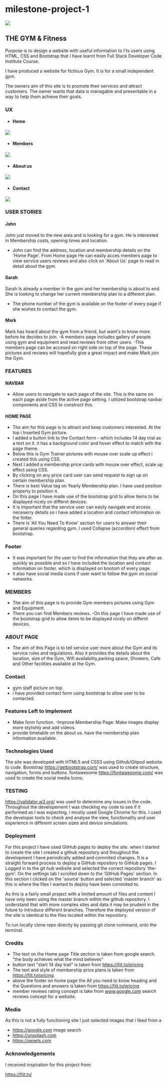 # milestone-project-1

![](assets/images/amiresponsive.png)

## THE GYM & Fitness

Purpose is to design a website with useful information to I'ts users using HTML, CSS and Bootstrap
that I have learnt from Full Stack Developer Code Institute Course.

I have produced a website for fictious Gym. It is for a small independent gym.

The owners aim of this site is to promote their services and attract customers.
The owner wants that data is managable and presentable in a way to help them achieve their goals.

### UX

- #### Home
![](assets/images/home.png)


- #### Members
![](assets/images/members.png)

- #### About us 
![](assets/images/about.png)

- #### Contact 
![](assets/images/contact.png)



### USER STORIES

#### John

John just moved to the new area and is looking for a gym. He is interested in Membership costs, opening times and location.
 - John can find the address, location and membership details on the 'Home Page'. From Home page He can easily acces members page
 to view service users reviews and also click on 'About Us' page to read in detail about the gym.

#### Sarah

Sarah Is already a member in the gym and her membership is about to end. She is looking to change her current membership plan to a different plan.
- The phone number of the gym is available on the footer of every page if she wishes to contact the gym.

#### Mark

Mark has heard about the gym from a friend, but want's to know more before he decides to join.
-A members page includes gallery of people using gym and equipment and read reviews from other users.
-This members page can be accesed on right side on top of the page.
These pictures and reviews will hopefully give a great impact and make Mark join the Gym.

### FEATURES

#### NAVBAR

- Allow users to navigate to each page of the site. This is the same on each page aside from the active page setting.
I utilized bootstrap navbar components and CSS to construct this.

#### HOME PAGE
- The aim for this page is to attract and keep customers interested. At the top i Inserted Gym picture.
- I added a button link to the Contact form - which includes 14 day trial as a text on it. it has a background color and hover effect to match with the page theme. 
- Below this is Gym Trainer pictures with mouse over scale up effect i created this using CSS.
- Next I added a membership price cards with mouse over effect, scale up effect using CSS.
- By clicking on any price card user can send request to sign up on certain membership plan.
- There is best Value tag on Yearly Membership plan. I have used position property to position it.
- On this page I have made use of the bootstrap grid to allow items to be displayed nicely on differnt devices.
- It is Important that the service user can easily navigate and access neceserry details so i have added
 a location and contact information on the fotter.
- There is 'All You Need To Know' section for users to answer their general queries regarding gym. I used Collapse (accordion) effect from bootstrap.

### Footer 
- It was important for the user to find the information that they are after as quickly as possible and so I have included the location and contact information on footer. which is displayed on bootom of every page.
- it also have social media icons if user want to follow the gym on social networks.

### MEMBERS
- The aim of this page is to provide Gym members pictures using Gym and Equipment.
- There you can find Members reviews.
-On this page I have made use of the bootstrap grid to allow items to be displayed nicely on differnt devices.


### ABOUT PAGE

- The aim of this Page is to tell service user more about the Gym and its service rules and regulations. Also it provides the details about the location, size of the Gym,
 Wifi availability,parking space, Showers, Cafe and Other facilities available at the Gym. 



### Contact 
- gym staff picture on top.
- i have provided contact form using bootstrap to allow user to be contacted.

### Features Left to Implement

- Make form function. -Improve Membership Page: Make images display more stylishly and add videos.
- provide timetable on the about us. have the membership plan information available.


### Technologies Used
The site was developed with HTML5 and CSS3 using Github/Gitpod website to code. 
Bootstrap https://getbootstrap.com/ was used to create structure, navigation, forms and buttons. 
fontawesome https://fontawesome.com/ was used to create the social media Icons.

### TESTING
https://validator.w3.org/ was used to determine any issues in the code. 
Throughout the developement I was checking my code to see if it performed as I was expecting. 
I mostly used Google Chrome for this. I used the developer tools to check and analyse the view, functionality and user experience in different screen sizes and device simulations.

### Deployment
For this project I have used GitHub pages to deploy the site. when I started to create the site I created a github repository and thoughout the development I have periodically added and commited changes. It is a straight forward process to deploy a GitHub repository to GitHub pages. I Logged in to the git hub website and selected the correct repository 'the-gym'. On the settings tab I scrolled down to the 'GitHub Pages' section. In this section I clicked on the 'source' button and selected 'master branch' as this is where the files I wanted to deploy have been commited to.

As this is a fairly small project with a limited amount of files and content I have only been using the master branch within the github repository. I understand that with more complex sites and data it may be prudent in the future to introduce different branches. Therefore the deployed version of the site is identical to the files located within the repository.

To run locally clone repo directly by passing git clone command, onto the terminal.

### Credits

-  The text on the Home page Title section is taken from google search.
	"the body achieves what the mind believes"
- button text "start 14 day trail" is taken from https://fiit.tv/pricing.
- The text and style of membership price plans is taken from https://fiit.tv/pricing. 
- above the footer on home page the All you need to know heading and the Questions and answers is taken from https://fiit.tv/pricing.
- member reviews rating concept is take from www.google.com search reviews concept for a website.

### Media 

As this is not a fully functioning site I just selected images that i liked from a 

- https://google.com image search
- https://unsplash.com
- https://pexels.com

### Acknowledgements
I received inspiration for this project from:

https://fiit.tv/
